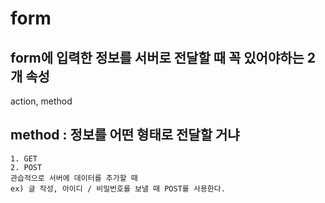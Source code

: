 # form


## form에 입력한 정보를 서버로 전달할 때 꼭 있어야하는 2개 속성

action, method


## method : 정보를 어떤 형태로 전달할 거냐

```
1. GET
2. POST
관습적으로 서버에 데이터를 추가할 때
ex) 글 작성, 아이디 / 비밀번호를 보낼 때 POST를 사용한다.
```
